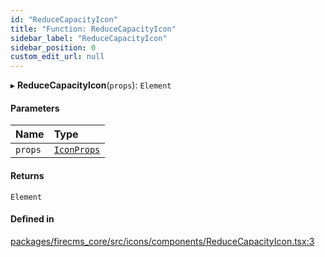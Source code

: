 ```yaml
---
id: "ReduceCapacityIcon"
title: "Function: ReduceCapacityIcon"
sidebar_label: "ReduceCapacityIcon"
sidebar_position: 0
custom_edit_url: null
---
```


▸ **ReduceCapacityIcon**(`props`): `Element`

#### Parameters

| Name | Type |
| :------ | :------ |
| `props` | [`IconProps`](../types/IconProps.md) |

#### Returns

`Element`

#### Defined in

[packages/firecms_core/src/icons/components/ReduceCapacityIcon.tsx:3](https://github.com/FireCMSco/firecms/blob/d45f3739/packages/firecms_core/src/icons/components/ReduceCapacityIcon.tsx#L3)
